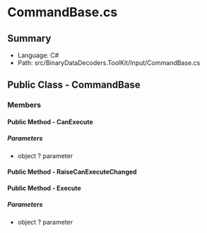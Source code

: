 ﻿# CommandBase.cs

## Summary

* Language: C#
* Path: src/BinaryDataDecoders.ToolKit/Input/CommandBase.cs

## Public Class - CommandBase

### Members

#### Public Method - CanExecute

#####  Parameters

 - object ? parameter 

#### Public Method - RaiseCanExecuteChanged


#### Public Method - Execute

#####  Parameters

 - object ? parameter 


